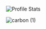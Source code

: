 ![Profile Stats](https://github-readme-stats.vercel.app/api?username=xmatheus&show_icons=true)

![carbon (1)](https://user-images.githubusercontent.com/34286800/88321133-ae7d0b00-ccec-11ea-9ebf-dc662cd7df64.png)
